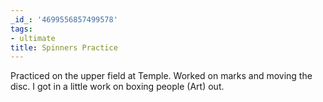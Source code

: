 ```yaml
---
_id_: '4699556857499578'
tags:
- ultimate
title: Spinners Practice
---
```


Practiced on the upper field at Temple. Worked on marks and moving the disc. I got in a little work on boxing people (Art) out.
